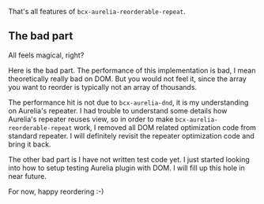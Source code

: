 That's all features of `bcx-aurelia-reorderable-repeat`.

## The bad part

All feels magical, right?

Here is the bad part. The performance of this implementation is bad, I mean theoretically really bad on DOM. But you would not feel it, since the array you want to reorder is typically not an array of thousands.

The performance hit is not due to `bcx-aurelia-dnd`, it is my understanding on Aurelia's repeater. I had trouble to understand some details how Aurelia's repeater reuses view, so in order to make `bcx-aurelia-reorderable-repeat` work, I removed all DOM related optimization code from standard repeater. I will definitely revisit the repeater optimization code and bring it back.

The other bad part is I have not written test code yet. I just started looking into how to setup testing Aurelia plugin with DOM. I will fill up this hole in near future.

For now, happy reordering :-)
